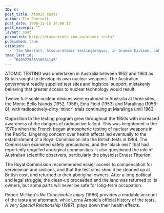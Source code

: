 ```yaml
---
ID: 63
post_title: Atomic tests
author: Tim Sherratt
post_date: 1998-11-15 14:00:18
post_excerpt: ""
layout: post
permalink: http://discontents.com.au/atomic-tests/
published: true
citation:
  - 'Tim Sherratt, &lsquo;Atomic testing&rsquo;, in Graeme Davison, John Hirst, Stuart Macintyre (editors), <em>Oxford Companion to Australian History</em>, Melbourne, Oxford University Press, 1998, pp. 42-3.'
tmac_last_id:
  - "640027588316934145"
---
```

ATOMIC TESTING was undertaken in Australia between 1952 and 1963 as Britain sought to develop its own nuclear weapons. The Australian government readily supplied test sites and logistical support, mistakenly believing that greater access to nuclear technology would result.<!--more-->

Twelve full-scale nuclear devices were exploded in Australia at three sites, the Monte Bello Islands (1952, 1956), Emu Field (1953) and Maralinga (1956-8), with radioactively-dirty 'minor' trials continuing at Maralinga until 1963.

Opposition to the testing program grew throughout the 1950s with increased awareness of the dangers of radioactive fallout. This was heightened in the 1970s when the French began atmospheric testing of nuclear weapons in the Pacific. Lingering concern over health effects led eventually to the establishment of a Royal Commission into the British tests in 1984. The Commission examined safety precautions, and the 'black mist' that had reportedly engulfed aboriginal communities. It also questioned the role of Australian scientific observers, particularly the physicist Ernest Titterton.

The Royal Commission recommended easier access to compensation for serviceman and civilians, and that the test sites should be cleaned up at British cost, and returned to their aboriginal owners. After a long political and legal struggle, the clean-up proceeded and the land was returned to its owners, but some parts will never be safe for long-term occupation.

Robert Milliken's <em>No Conceivable Injury</em> (1986) provides a readable account of the tests and aftermath, while Lorna Arnold's official history of the tests, <em>A Very Special Relationship</em> (1987), plays down their health effects.